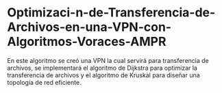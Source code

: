 # Optimizaci-n-de-Transferencia-de-Archivos-en-una-VPN-con-Algoritmos-Voraces-AMPR
En este algoritmo se creó una VPN la cual servirá para transferencia de archivos, se implementará el algoritmo de Dijkstra para optimizar la transferencia de archivos y el algoritmo de Kruskal para diseñar una topología de red eficiente.
